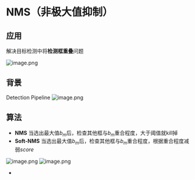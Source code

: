# NMS（非极大值抑制）

## 应用
解决目标检测中将**检测框重叠**问题  

![image.png](https://i.loli.net/2021/10/14/waUumvSjBCl2L9J.png)

## 背景

Detection Pipeline
![image.png](https://i.loli.net/2021/10/14/TXAo6GqLuytmOx4.png)

## 算法
- **NMS** 当选出最大值$b_m$后，检查其他框与$b_m$重合程度，大于阈值就kill掉
- **Soft-NMS** 当选出最大值$b_m$后，检查其他框与$b_m$重合程度，根据重合程度减弱$score$



![image.png](https://i.loli.net/2021/10/14/9RWFJ5UckMjwPEH.png)
![image.png](https://i.loli.net/2021/10/14/hONafsKwdRZUFkQ.png)

- 
